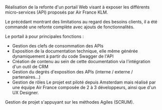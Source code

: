 Réalisation de la refonte d'un portail Web visant à exposer les différents micro-services (API) proposés par Air France KLM.

Le précédant montrant des limitations au regard des besoins clients, il a été commandé une refonte complète avec ajouts de fonctionnalités.

Le portail à pour principales fonctions :
- Gestion des clefs de consommation des APIs
- Exposition de la documentation technique, elle même générée dynamiquement à partir du code Swagger de l'API
- Création de contenu au sein de cette documentation via l'intégration d'un outil de CRM
- Gestion du degrés d'exposition des APIs (interne / externe / partenaires...)
- Gestion de rôles
Le projet est piloté depuis Amsterdam mais réalisé par une équipe Air France composée de 2 à 3 développeurs, ainsi que d'un UX Designer.

Gestion de projet s'appuyant sur les méthodes Agiles (SCRUM).
